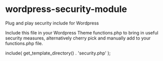 # wordpress-security-module
Plug and play security include for Wordpress

Include this file in your Wordpress Theme functions.php to bring in useful security measures, alternatively cherry pick and manually add to your functions.php file.

include( get_template_directory() . 'security.php' ); 
